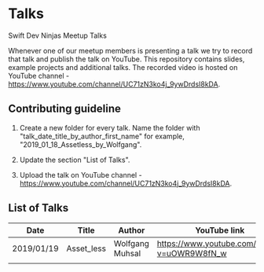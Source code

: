 # Talks

Swift Dev Ninjas Meetup Talks

Whenever one of our meetup members is presenting a talk we try to record that talk and publish the talk on YouTube.
This repository contains slides, example projects and additional talks.
The recorded video is hosted on YouTube channel - https://www.youtube.com/channel/UC71zN3ko4j_9ywDrdsI8kDA.

## Contributing guideline

1. Create a new folder for every talk. Name the folder with "talk_date_title_by_author_first_name" for example, "2019_01_18_Assetless_by_Wolfgang".

2. Update the section "List of Talks".

3. Upload the talk on YouTube channel -  https://www.youtube.com/channel/UC71zN3ko4j_9ywDrdsI8kDA.

## List of Talks

|  Date       |  Title      | Author           | YouTube link                                 |
|-------------|-------------|------------------|----------------------------------------------|
| 2019/01/19  | Asset_less  |  Wolfgang Muhsal |  https://www.youtube.com/watch?v=uOWR9W8fN_w |
|             |             |                  |                                              |
